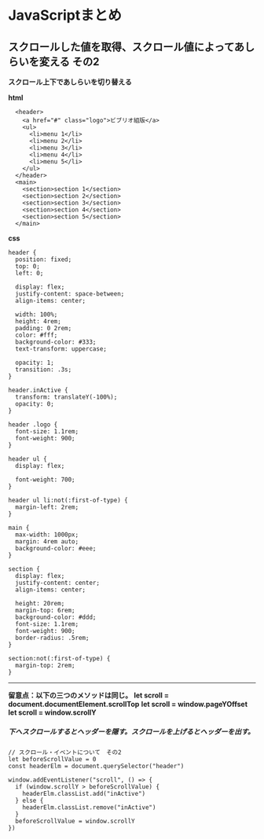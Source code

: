 # JavaScriptまとめ

## スクロールした値を取得、スクロール値によってあしらいを変える その2

__スクロール上下であしらいを切り替える__

__html__
```
  <header>
    <a href="#" class="logo">ビブリオ組版</a>
    <ul>
      <li>menu 1</li>
      <li>menu 2</li>
      <li>menu 3</li>
      <li>menu 4</li>
      <li>menu 5</li>
    </ul>
  </header>
  <main>
    <section>section 1</section>
    <section>section 2</section>
    <section>section 3</section>
    <section>section 4</section>
    <section>section 5</section>
  </main>
```

__css__
```
header {
  position: fixed;
  top: 0;
  left: 0;

  display: flex;
  justify-content: space-between;
  align-items: center;

  width: 100%;
  height: 4rem;
  padding: 0 2rem;
  color: #fff;
  background-color: #333;
  text-transform: uppercase;

  opacity: 1;
  transition: .3s;
}

header.inActive {
  transform: translateY(-100%);
  opacity: 0;
}

header .logo {
  font-size: 1.1rem;
  font-weight: 900;
}

header ul {
  display: flex;

  font-weight: 700;
}

header ul li:not(:first-of-type) {
  margin-left: 2rem;
}

main {
  max-width: 1000px;
  margin: 4rem auto;
  background-color: #eee;
}

section {
  display: flex;
  justify-content: center;
  align-items: center;

  height: 20rem;
  margin-top: 6rem;
  background-color: #ddd;
  font-size: 1.1rem;
  font-weight: 900;
  border-radius: .5rem;
}

section:not(:first-of-type) {
  margin-top: 2rem;
}
```

---
__留意点：以下の三つのメソッドは同じ。__
__let scroll = document.documentElement.scrollTop__
__let scroll = window.pageYOffset__
__let scroll = window.scrollY__

##### 下へスクロールするとヘッダーを隠す。スクロールを上げるとヘッダーを出す。

```
// スクロール・イベントについて　その2
let beforeScrollValue = 0
const headerElm = document.querySelector("header")

window.addEventListener("scroll", () => {
  if (window.scrollY > beforeScrollValue) {
    headerElm.classList.add("inActive")
  } else {
    headerElm.classList.remove("inActive")
  }
  beforeScrollValue = window.scrollY
})
```